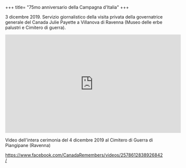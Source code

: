 +++
title= "75mo anniversario della Campagna d'Italia"
+++

3 dicembre 2019. Servizio giornalistico della visita privata della governatrice generale del Canada Julie Payette a Villanova di Ravenna (Museo delle erbe palustri e Cimitero di guerra).
<iframe width="560" height="315" src="https://www.youtube.com/embed/PBndcZFcptY" frameborder="0" allow="accelerometer; autoplay; encrypted-media; gyroscope; picture-in-picture" allowfullscreen></iframe>


Video dell'intera cerimonia del 4 dicembre 2019 al Cimitero di Guerra di Piangipane (Ravenna)

https://www.facebook.com/CanadaRemembers/videos/2578612838926842/
